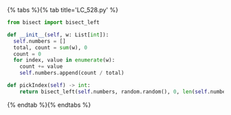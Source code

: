 {% tabs %}{% tab title='LC_528.py' %}

```py
from bisect import bisect_left

def __init__(self, w: List[int]):
  self.numbers = []
  total, count = sum(w), 0
  count = 0
  for index, value in enumerate(w):
    count += value
    self.numbers.append(count / total)

def pickIndex(self) -> int:
    return bisect_left(self.numbers, random.random(), 0, len(self.numbers) - 1)
```

{% endtab %}{% endtabs %}
